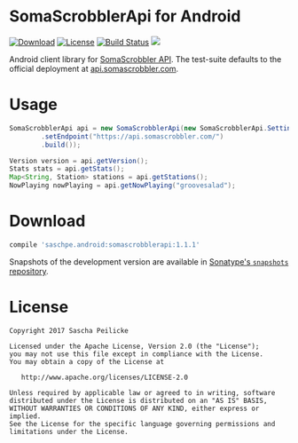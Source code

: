 # SomaScrobblerApi for Android
[![Download](https://api.bintray.com/packages/saschpe/maven/android-somascrobblerapi/images/download.svg)](https://bintray.com/saschpe/maven/android-somascrobblerapi/_latestVersion)
[![License](http://img.shields.io/:license-apache-blue.svg)](http://www.apache.org/licenses/LICENSE-2.0.html)
[![Build Status](https://travis-ci.org/saschpe/android-versioninfo.svg?branch=master)](https://travis-ci.org/saschpe/android-versioninfo)
<a href="http://www.methodscount.com/?lib=saschpe.android%3Asomascrobblerapi%3A1.1.1"><img src="https://img.shields.io/badge/Methods and size-core: 51 | deps: 4669 | 10 KB-e91e63.svg"/></a>

Android client library for [SomaScrobbler API][somascrob]. The test-suite
defaults to the official deployment at [api.somascrobbler.com][somascrob-api].

# Usage
```java
SomaScrobblerApi api = new SomaScrobblerApi(new SomaScrobblerApi.Settings.Builder()
        .setEndpoint("https://api.somascrobbler.com/")
        .build());

Version version = api.getVersion();
Stats stats = api.getStats();
Map<String, Station> stations = api.getStations();
NowPlaying nowPlaying = api.getNowPlaying("groovesalad");
```

# Download
```groovy
compile 'saschpe.android:somascrobblerapi:1.1.1'
```

Snapshots of the development version are available in [Sonatype's `snapshots` repository][snap].


# License

    Copyright 2017 Sascha Peilicke

    Licensed under the Apache License, Version 2.0 (the "License");
    you may not use this file except in compliance with the License.
    You may obtain a copy of the License at

       http://www.apache.org/licenses/LICENSE-2.0

    Unless required by applicable law or agreed to in writing, software
    distributed under the License is distributed on an "AS IS" BASIS,
    WITHOUT WARRANTIES OR CONDITIONS OF ANY KIND, either express or implied.
    See the License for the specific language governing permissions and
    limitations under the License.



 [somascrob]: https://github.com/maxkueng/somascrobbler-api
 [somascrob-api]: https://api.somascrobbler.com/
 [snap]: https://oss.sonatype.org/content/repositories/snapshots/
